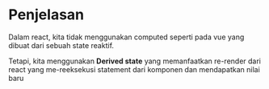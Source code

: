 # Penjelasan

Dalam react, kita tidak menggunakan computed seperti pada vue yang dibuat dari sebuah state reaktif.

Tetapi, kita menggunakan **Derived state** yang memanfaatkan re-render dari react yang me-reeksekusi statement dari komponen dan mendapatkan nilai baru
